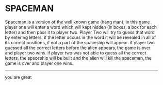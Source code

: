 # SPACEMAN

Spaceman is a version of the well known game (hang man), in this game player one will enter a word which will kept hidden (in boxes, a box for each letter) and then pass it to player two. Player Two will try to guess that word by entering letters, if the letter occurs in the word it will be revealed in all of its correct positions, if not a part of the spaceship will appear. if player two guessed all the correct letters before the alien appears, the game is over and player two wins. if player two was not able to guess all the correct letters, the spaceship will be built and the alien will kill the spaceman, the game is over and player one wins.


-------
you are great
